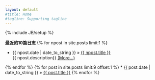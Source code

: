 ```yaml
---
layout: default
#title: Home
#tagline: Supporting tagline
---
```

{% include JB/setup %}

**最近的10篇日志**
  {% for npost in site.posts limit:1 %}
  <ul><li>{{ npost.date | date_to_string }} &raquo; <a href="{{ npost.url }}" title="{{ npost.title }}" rel="bookmark">{{ npost.title }}</a></li>

  <div class="home1">  {{ npost.description}}
  <a href="{{ npost.url }}" title="Read More" rel="nofollow">(More...)</a></div></ul>
  {% endfor %}
  {% for post in site.posts limit:9 offset:1  %}
* {{ post.date | date_to_string }} &raquo; <a href="{{ BASE_PATH }}{{ post.url }}">{{ post.title }}</a>
  {% endfor %}
